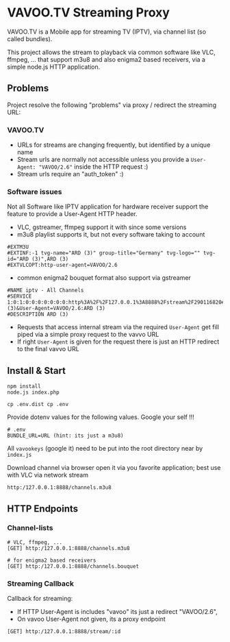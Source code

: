 # VAVOO.TV Streaming Proxy

VAVOO.TV is a Mobile app for streaming TV (IPTV), via channel list (so called bundles).

This project allows the stream to playback via common software like VLC, ffmpeg, ... that support m3u8 and also enigma2 based receivers, via a simple node.js HTTP application.

## Problems

Project resolve the following "problems" via proxy / redirect the streaming URL:

### VAVOO.TV

- URLs for streams are changing frequently, but identified by a unique name
- Stream urls are normally not accessible unless you provide a `User-Agent: "VAVOO/2.6"` inside the HTTP request :)
- Stream urls require an "auth_token" :)

### Software issues

Not all Software like IPTV application for hardware receiver support the feature to provide a User-Agent HTTP header.

- VLC, gstreamer, ffmpeg support it with since some versions
- m3u8 playlist supports it, but not every software taking to account

```
#EXTM3U
#EXTINF:-1 tvg-name="ARD (3)" group-title="Germany" tvg-logo="" tvg-id="ARD (3)",ARD (3)
#EXTVLCOPT:http-user-agent=VAVOO/2.6
```

- common enigma2 bouquet format also support via gstreamer

```
#NAME iptv - All Channels
#SERVICE 1:0:1:0:0:0:0:0:0:0:http%3A%2F%2F127.0.0.1%3A8888%2Fstream%2F290116820#sapp_tvgid=ARD (3)&User-Agent=VAVOO/2.6:ARD (3)
#DESCRIPTION ARD (3)
```

- Requests that access internal stream via the required `User-Agent` get fill piped via a simple proxy request to the vavvo URL
- If right `User-Agent` is given for the request there is just an HTTP redirect to the final vavvo URL

## Install & Start

```
npm install
node.js index.php
```

```
cp .env.dist cp .env
```

Provide dotenv values for the following values. Google your self !!!

```
# .env
BUNDLE_URL=URL (hint: its just a m3u8)
```

All `vavookeys` (google it) need to be put into the root directory near by `index.js`

Download channel via browser open it via you favorite application; best use with VLC via network stream

```
http:/127.0.0.1:8888/channels.m3u8
```

## HTTP Endpoints

### Channel-lists

```
# VLC, ffmpeg, ...
[GET] http:/127.0.0.1:8888/channels.m3u8
```

```
# for enigma2 based receivers
[GET] http:/127.0.0.1:8888/channels.bouquet
```

### Streaming Callback

Callback for streaming:

- If HTTP User-Agent is includes "vavoo" its just a redirect "VAVOO/2.6",
- On vavoo User-Agent not given, its a proxy endpoint

```
[GET] http:/127.0.0.1:8888/stream/:id
```
